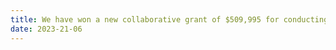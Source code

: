 ```yaml
---
title: We have won a new collaborative grant of $509,995 for conducting research on DeepFusion Accelerator for Fusion Energy Sciences in Disruption Mitigation.
date: 2023-21-06
---
```




<!--more-->

